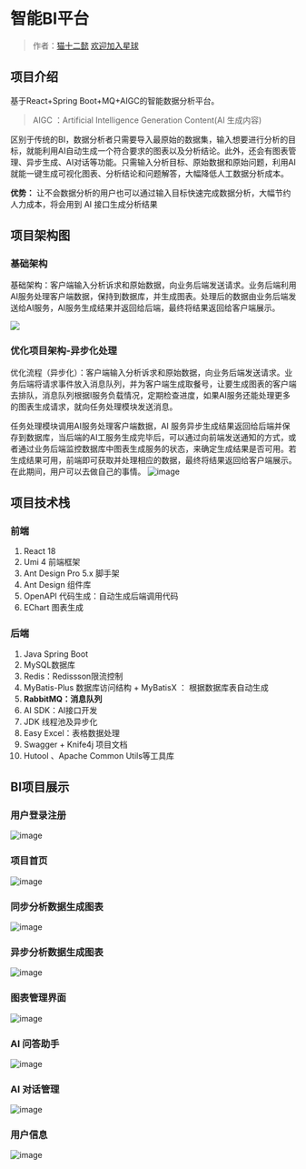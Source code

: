 # 智能BI平台

> 作者：[猫十二懿](https://github.com/kongshier)
> [欢迎加入星球](https://yupi.icu/) 

## 项目介绍
基于React+Spring Boot+MQ+AIGC的智能数据分析平台。
> AIGC ：Artificial Intelligence Generation Content(AI 生成内容)

区别于传统的BI，数据分析者只需要导入最原始的数据集，输入想要进行分析的目标，就能利用AI自动生成一个符合要求的图表以及分析结论。此外，还会有图表管理、异步生成、AI对话等功能。只需输入分析目标、原始数据和原始问题，利用AI就能一键生成可视化图表、分析结论和问题解答，大幅降低人工数据分析成本。

**优势：** 让不会数据分析的用户也可以通过输入目标快速完成数据分析，大幅节约人力成本，将会用到 AI 接口生成分析结果


## 项目架构图
### 基础架构
基础架构：客户端输入分析诉求和原始数据，向业务后端发送请求。业务后端利用AI服务处理客户端数据，保持到数据库，并生成图表。处理后的数据由业务后端发送给AI服务，AI服务生成结果并返回给后端，最终将结果返回给客户端展示。

![](https://user-images.githubusercontent.com/94662685/248857523-deff2de3-c370-4a9a-9628-723ace5ab4b3.png)
### 优化项目架构-异步化处理
优化流程（异步化）：客户端输入分析诉求和原始数据，向业务后端发送请求。业务后端将请求事件放入消息队列，并为客户端生成取餐号，让要生成图表的客户端去排队，消息队列根据I服务负载情况，定期检查进度，如果AI服务还能处理更多的图表生成请求，就向任务处理模块发送消息。

任务处理模块调用AI服务处理客户端数据，AI 服务异步生成结果返回给后端并保存到数据库，当后端的AI工服务生成完毕后，可以通过向前端发送通知的方式，或者通过业务后端监控数据库中图表生成服务的状态，来确定生成结果是否可用。若生成结果可用，前端即可获取并处理相应的数据，最终将结果返回给客户端展示。在此期间，用户可以去做自己的事情。
![image](https://github.com/kongshier/shierbi-backend/assets/94662685/4430152e-a947-4da5-9491-5b208c7f0217)

## 项目技术栈
### 前端
1. React 18
2. Umi 4 前端框架
3. Ant Design Pro 5.x 脚手架
4. Ant Design 组件库 
5. OpenAPI 代码生成：自动生成后端调用代码
6. EChart 图表生成


### 后端

1. Java Spring Boot
2. MySQL数据库
3. Redis：Redissson限流控制
4. MyBatis-Plus 数据库访问结构 + MyBatisX ： 根据数据库表自动生成
5. **RabbitMQ：消息队列**
6. AI SDK：AI接口开发
7. JDK 线程池及异步化
8. Easy Excel：表格数据处理
9. Swagger + Knife4j 项目文档
10. Hutool 、Apache Common Utils等工具库


## BI项目展示
### 用户登录注册
![image](https://github.com/kongshier/shierbi-backend/assets/94662685/582c5b4f-7235-42f8-8b1f-3792a2494dae)

### 项目首页
![image](https://github.com/kongshier/shierbi-backend/assets/94662685/2ee04e8e-d217-4e58-ae7f-293e5dbaaeb2)

### 同步分析数据生成图表
![image](https://github.com/kongshier/shierbi-backend/assets/94662685/26c602ee-c096-4fcc-b1b6-c9b9493d07c3)

### 异步分析数据生成图表
![image](https://github.com/kongshier/shierbi-backend/assets/94662685/0dc3b178-e2df-4477-a66d-7fb71161fb25)

### 图表管理界面
![image](https://github.com/kongshier/shierbi-backend/assets/94662685/50712f92-0127-4408-8f9b-15d17141078a)

### AI 问答助手
![image](https://github.com/kongshier/shierbi-backend/assets/94662685/782d4982-24dc-4a51-acd8-99cb815e2bcc)

### AI 对话管理
![image](https://github.com/kongshier/shierbi-backend/assets/94662685/d9c41c51-4a21-458f-ac53-5f0247f71280)

### 用户信息
![image](https://github.com/kongshier/shierbi-backend/assets/94662685/99e61f27-3560-4bd6-94c9-9e8283babbb6)

